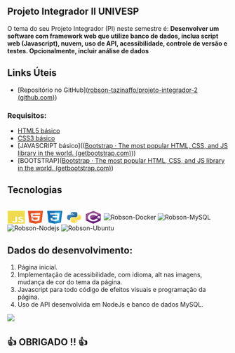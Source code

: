 ## Projeto Integrador II UNIVESP

O tema do seu Projeto Integrador (PI) neste semestre é: **Desenvolver um software com framework web que utilize banco de dados, inclua script web (Javascript), nuvem, uso de API, acessibilidade, controle de versão e testes. Opcionalmente, incluir análise de dados**

## Links Úteis

- [Repositório no GitHub]([robson-tazinaffo/projeto-integrador-2 (github.com)](https://github.com/robson-tazinaffo/projeto-integrador-2)) 

### Requisitos:

* [HTML5 básico](https://www.w3schools.com/html/)
* [CSS3 básico](https://developer.mozilla.org/pt-BR/docs/Web/CSS)
* [JAVASCRIPT básico](([Bootstrap · The most popular HTML, CSS, and JS library in the world. (getbootstrap.com)](https://getbootstrap.com/)))
* [BOOTSTRAP]([Bootstrap · The most popular HTML, CSS, and JS library in the world. (getbootstrap.com)](https://getbootstrap.com/))

## Tecnologias

<div style="display: inline_block"><br>
  <img align="center" alt="Robson-Js" height="30" width="40" src="https://raw.githubusercontent.com/devicons/devicon/master/icons/javascript/javascript-plain.svg">
  <img align="center" alt="Robson-HTML" height="30" width="40" src="https://raw.githubusercontent.com/devicons/devicon/master/icons/html5/html5-original.svg">
  <img align="center" alt="Robson-CSS" height="30" width="40" src="https://raw.githubusercontent.com/devicons/devicon/master/icons/css3/css3-original.svg">
  <img align="center" alt="Robson-Python" height="30" width="40" src="https://raw.githubusercontent.com/devicons/devicon/master/icons/python/python-original.svg">
  <img align="center" alt="Robson-Csharp" height="30" width="40" src="https://raw.githubusercontent.com/devicons/devicon/master/icons/csharp/csharp-original.svg">
  <img align="center" alt="Robson-Docker" height="30" width="40" src="https://cdn.jsdelivr.net/gh/devicons/devicon/icons/docker/docker-original-wordmark.svg" />
  <img align="center" alt="Robson-MySQL" height="60" width="50" src="https://cdn.jsdelivr.net/gh/devicons/devicon/icons/mysql/mysql-original-wordmark.svg" />
  <img align="center" alt="Robson-Nodejs" height="60" width="50" src="https://cdn.jsdelivr.net/gh/devicons/devicon/icons/nodejs/nodejs-original-wordmark.svg" />
  <img align="center" alt="Robson-Ubuntu" height="50" width="40" src="https://cdn.jsdelivr.net/gh/devicons/devicon/icons/ubuntu/ubuntu-plain-wordmark.svg" />

## Dados do desenvolvimento:

1. Página inicial.
2. Implementação de acessibilidade, com idioma, alt nas imagens, mudança de cor do tema da página.
3. Javascript para todo código de efeitos visuais e programação da página.
4. Uso de API desenvolvida em NodeJs e banco de dados MySQL.

![](C:\univesp\projeto-integrador\projeto-integrador-2\assets\img\image-readme.png)



## 👍 OBRIGADO !! 👍

